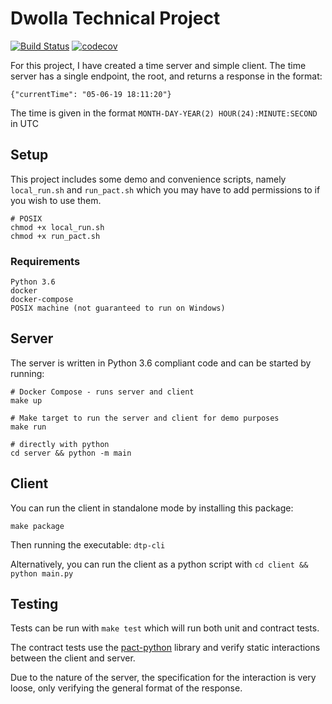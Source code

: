 # Dwolla Technical Project

[![Build Status](https://travis-ci.org/NotGoodAtCoding/dwolla-technical-project.svg?branch=master)](https://travis-ci.org/NotGoodAtCoding/dwolla-technical-project)
[![codecov](https://codecov.io/gh/NotGoodAtCoding/dwolla-technical-project/branch/master/graph/badge.svg)](https://codecov.io/gh/NotGoodAtCoding/dwolla-technical-project)

For this project, I have created a time server and simple client.
The time server has a single endpoint, the root, and returns a response in the format:
``` 
{"currentTime": "05-06-19 18:11:20"}
```

The time is given in the format `MONTH-DAY-YEAR(2) HOUR(24):MINUTE:SECOND` in UTC

## Setup

This project includes some demo and convenience scripts, namely `local_run.sh` and `run_pact.sh` which you may have to 
add permissions to if you wish to use them. 

``` 
# POSIX
chmod +x local_run.sh
chmod +x run_pact.sh
```

### Requirements

``` 
Python 3.6
docker
docker-compose
POSIX machine (not guaranteed to run on Windows)
```

## Server

The server is written in Python 3.6 compliant code and can be started by running:
``` 
# Docker Compose - runs server and client
make up

# Make target to run the server and client for demo purposes
make run 

# directly with python
cd server && python -m main
```


## Client

You can run the client in standalone mode by installing this package:
``` 
make package
```
Then running the executable:
 `dtp-cli`
 
 
Alternatively, you can run the client as a python script with `cd client && python main.py` 


## Testing
Tests can be run with `make test` which will run both unit and contract tests. 

The contract tests use the [pact-python](https://github.com/pact-foundation/pact-python) library and 
verify static interactions between the client and server. 

Due to the nature of the server, the specification for the interaction is very loose, 
only verifying the general format of the response. 
